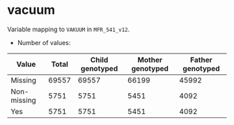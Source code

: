 # vacuum
Variable mapping to `VAKUUM` in `MFR_541_v12`.
- Number of values:

| Value | Total | Child genotyped | Mother genotyped | Father genotyped |
| ----- | ----- | --------------- | ---------------- | ---------------- |
| Missing | 69557 | 69557 | 66199 | 45992 |
| Non-missing | 5751 | 5751 | 5451 | 4092 |
| Yes | 5751 | 5751 | 5451 |4092 |




